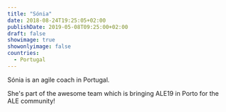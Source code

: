 ```yaml
---
title: "Sónia"
date: 2018-08-24T19:25:05+02:00
publishDate: 2019-05-08T09:25:00+02:00
draft: false
showimage: true
showonlyimage: false
countries:
  - Portugal
---
```

Sónia is an agile coach in Portugal.

<!--more-->
She's part of the awesome team which is bringing ALE19 in Porto for the ALE community!
